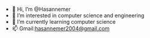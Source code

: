 - 👋 Hi, I’m @Hasannemer
- 👀 I’m interested in computer science and engineering 
- 🌱 I’m currently learning computer science 
- 📫 Gmail:hasannemer2004@gmail.com

<!---
Hasannemer/Hasannemer is a ✨ special ✨ repository because its `README.md` (this file) appears on your GitHub profile.
You can click the Preview link to take a look at your changes.
--->
